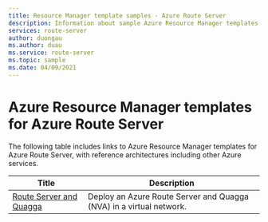 ```yaml
---
title: Resource Manager template samples - Azure Route Server
description: Information about sample Azure Resource Manager templates provided for Azure Route Server.
services: route-server
author: duongau
ms.author: duau
ms.service: route-server
ms.topic: sample
ms.date: 04/09/2021 
---
```


# Azure Resource Manager templates for Azure Route Server

The following table includes links to Azure Resource Manager templates for Azure Route Server, with reference architectures including other Azure services.

| Title | Description |
| ------ | ----------- |
| [Route Server and Quagga](https://github.com/Azure/azure-quickstart-templates/tree/master/101-route-server-quagga) | Deploy an Azure Route Server and Quagga (NVA) in a virtual network. |
